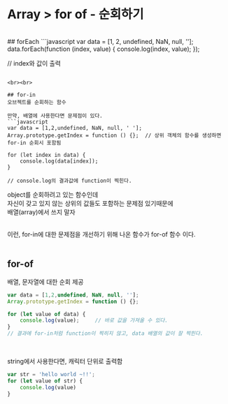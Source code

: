 # Array > for of - 순회하기
<br>
## forEach
```javascript
var data = [1, 2, undefined, NaN, null, ''];
data.forEach(function (index, value) {
    console.log(index, value);
});

// index와 값이 출력
```

<br><br>

## for-in
오브젝트를 순회하는 함수

만약, 배열에 사용한다면 문제점이 있다.
```javascript
var data = [1,2,undefined, NaN, null, ' '];
Array.prototype.getIndex = function () {};	// 상위 객체의 함수를 생성하면 for-in 순회시 포함됨

for (let index in data) {
    console.log(data[index]);
}

// console.log의 결과값에 function이 찍힌다.
```

object를 순회하려고 있는 함수인데<br>
자신이 갖고 있지 않는 상위의 값들도 포함하는 문제점 있기때문에<br>
배열(array)에서 쓰지 말자<br><br>

이런, for-in에 대한 문제점을 개선하기 위해 나온 함수가 for-of 함수 이다.
<br><br>

## for-of
배열, 문자열에 대한 순회 제공
```javascript
var data = [1,2,undefined, NaN, null, ''];
Array.prototype.getIndex = function () {};

for (let value of data) {
    console.log(value);		// 바로 값을 가져올 수 있다.
}
// 결과에 for-in처럼 function이 찍히지 않고, data 배열의 값이 잘 찍힌다.
```
<br>

string에서 사용한다면, 캐릭터 단위로 출력함
```javascript
var str = 'hello world ~!!';
for (let value of str) {
    console.log(value)
}
```
